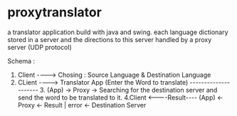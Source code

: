 # proxytranslator
a translator application build with java and swing. each language dictionary stored in a server and the directions to this server handled by a proxy server (UDP protocol)

Schema : 
1. Client ----> Chosing : Source Language & Destination Language
2. CLient ----> Translator App (Enter the Word to translate) 
--------------------- 3. (App) -> Proxy -> Searching for the destination server and send the word to be translated to it.
4.Client <----Result---- (App) <- Proxy <- Result | error <- Destination Server
